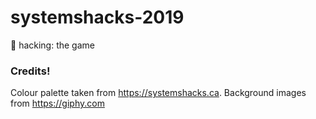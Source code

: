 # systemshacks-2019
👾 hacking: the game

### Credits!

Colour palette taken from https://systemshacks.ca. Background images from
https://giphy.com

